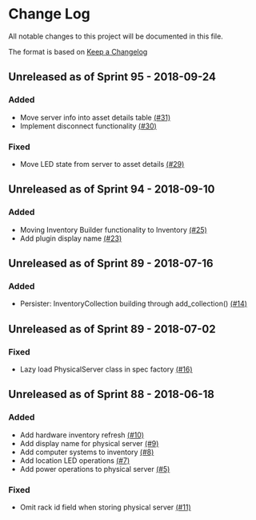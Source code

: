 # Change Log

All notable changes to this project will be documented in this file.

The format is based on [Keep a Changelog](http://keepachangelog.com/en/1.0.0/)


## Unreleased as of Sprint 95 - 2018-09-24

### Added
- Move server info into asset details table [(#31)](https://github.com/ManageIQ/manageiq-providers-redfish/pull/31)
- Implement disconnect functionality [(#30)](https://github.com/ManageIQ/manageiq-providers-redfish/pull/30)

### Fixed
- Move LED state from server to asset details [(#29)](https://github.com/ManageIQ/manageiq-providers-redfish/pull/29)

## Unreleased as of Sprint 94 - 2018-09-10

### Added
- Moving Inventory Builder functionality to Inventory [(#25)](https://github.com/ManageIQ/manageiq-providers-redfish/pull/25)
- Add plugin display name [(#23)](https://github.com/ManageIQ/manageiq-providers-redfish/pull/23)

## Unreleased as of Sprint 89 - 2018-07-16

### Added
- Persister: InventoryCollection building through add_collection() [(#14)](https://github.com/ManageIQ/manageiq-providers-redfish/pull/14)

## Unreleased as of Sprint 89 - 2018-07-02

### Fixed
- Lazy load PhysicalServer class in spec factory [(#16)](https://github.com/ManageIQ/manageiq-providers-redfish/pull/16)

## Unreleased as of Sprint 88 - 2018-06-18

### Added
- Add hardware inventory refresh [(#10)](https://github.com/ManageIQ/manageiq-providers-redfish/pull/10)
- Add display name for physical server [(#9)](https://github.com/ManageIQ/manageiq-providers-redfish/pull/9)
- Add computer systems to inventory [(#8)](https://github.com/ManageIQ/manageiq-providers-redfish/pull/8)
- Add location LED operations [(#7)](https://github.com/ManageIQ/manageiq-providers-redfish/pull/7)
- Add power operations to physical server [(#5)](https://github.com/ManageIQ/manageiq-providers-redfish/pull/5)

### Fixed
- Omit rack id field when storing physical server [(#11)](https://github.com/ManageIQ/manageiq-providers-redfish/pull/11)
